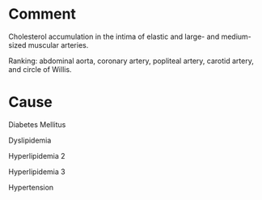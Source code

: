 # Comment

Cholesterol accumulation in the intima of elastic and large- and medium-sized muscular arteries.

Ranking: abdominal aorta, coronary artery, popliteal artery, carotid artery, and circle of Willis.

# Cause

Diabetes Mellitus

Dyslipidemia

Hyperlipidemia 2

Hyperlipidemia 3

Hypertension
